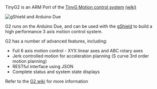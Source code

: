 TinyG2 is an ARM Port of the [TinyG Motion control system](https://github.com/synthetos/TinyG) [(wiki)](https://github.com/synthetos/TinyG/wiki)

![gShield and Arduino Due](http://farm4.staticflickr.com/3734/10385568464_2c147b9806_b_d.jpg)

G2 runs on the Arduino Due, and can be used with the [gShield](https://github.com/synthetos/grblShield/wiki) to build a high performance 3 axis motion control system.

G2 has a number of advanced features, including:
* Full 6 axis motion control - XYX linear axes and ABC rotary axes
* Jerk controlled motion for acceleration planning (S curve 3rd order motion planning)
* RESTful interface using JSON
* Complete status and system state displays

Refer to the [G2 wiki](https://github.com/synthetos/g2/wiki) for more information
